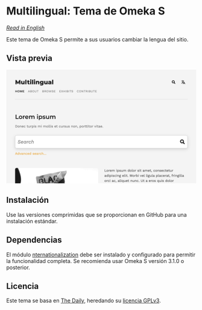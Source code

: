 # Multilingual: Tema de Omeka S

*[Read in English](README.md)*

Este tema de Omeka S permite a sus usuarios cambiar la lengua del sitio.

## Vista previa

![Una captura de pantalla del tema en acción](theme.jpg)

## Instalación

Use las versiones comprimidas que se proporcionan en GitHub para una instalación estándar.

## Dependencias

El módulo [nternationalization](https://github.com/Daniel-KM/Omeka-S-module-Internationalisation) debe ser instalado y configurado para permitir la funcionalidad completa. Se recomienda usar Omeka S versión 3.1.0 o posterior.

## Licencia

Este tema se basa en [The Daily](https://github.com/omeka-s-themes/thedaily), heredando su [licencia GPLv3](LICENSE).